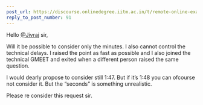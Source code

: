 ```yaml
---
post_url: https://discourse.onlinedegree.iitm.ac.in/t/remote-online-exam-tds-jan-2025/168832/95
reply_to_post_number: 91
---
```

Hello [@Jivraj](/u/jivraj) sir,

Will it be possible to consider only the minutes. I also cannot control the technical delays. I raised the point as fast as possible and I also joined the technical GMEET and exited when a different person raised the same question.

I would dearly propose to consider still 1:47. But if it’s 1:48 you can ofcourse not consider it. But the “seconds” is something unrealistic.

Please re consider this request sir.